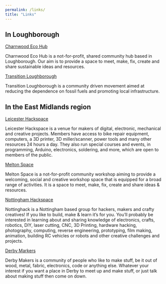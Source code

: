 ```yaml
---
permalink: /links/
title: "Links"
---
```

## In Loughborough

[Charnwood Eco Hub](https://charnwoodecohub.org)

Charnwood Eco Hub is a not-for-profit, shared community hub based in Loughborough. Our aim is to provide a space to meet, make, fix, create and share sustainable ideas and resources.

[Transition Loughborough](https://transitionloughborough.wordpress.com/)

Transition Loughborough is a community driven movement aimed at reducing the dependence on fossil fuels and promoting local infrastructure.

## In the East Midlands region

[Leicester Hackspace](https://leicesterhackspace.org.uk/)

Leicester Hackspace is a venue for makers of digital, electronic, mechanical and creative projects. Members have access to bike repair equipment, computers, a 3D printer, 3D miller/scanner, power tools and many other resources 24 hours a day. They also run special courses and events, in programming, Arduino, electronics, soldering, and more, which are open to members of the public.

[Melton Space](https://www.meltonspace.org.uk)

Melton Space is a not-for-profit community workshop aiming to provide a welcoming, social and creative workshop space that is equipped for a broad range of activities. It is a space to meet, make, fix, create and share ideas & resources.

[Nottingham Hackspace](https://nottinghack.org.uk/)

Nottinghack is a Nottingham based group for hackers, makers and crafty creatives! If you like to build, make & learn it’s for you. You’ll probably be interested in learning about and sharing knowledge of electronics, crafts, robotics, DIY, laser cutting, CNC, 3D Printing, hardware hacking, photography, computing, reverse engineering, prototyping, film making, animation, building RC vehicles or robots and other creative challenges and projects.

[Derby Markers](http://derbymakers.co.uk/)

Derby Makers is a community of people who like to make stuff, be it out of wood, metal, fabric, electronics, code or anything else. Whatever your interest if you want a place in Derby to meet up and make stuff, or just talk about making stuff then come on down.


